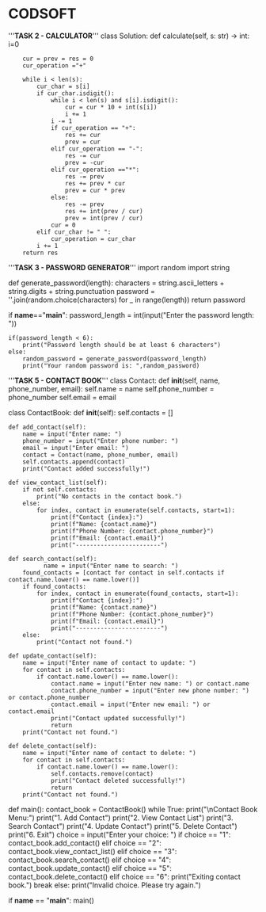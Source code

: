 # CODSOFT
'''__________________TASK 2 - CALCULATOR__________________'''
class Solution:
    def calculate(self, s: str) -> int:
        i=0
        
        cur = prev = res = 0
        cur_operation ="+"

        while i < len(s):
            cur_char = s[i]
            if cur_char.isdigit():
                while i < len(s) and s[i].isdigit():
                    cur = cur * 10 + int(s[i])
                    i += 1
                i -= 1
                if cur_operation == "+":
                    res += cur
                    prev = cur
                elif cur_operation == "-":
                    res -= cur 
                    prev = -cur
                elif cur_operation =="*":
                    res -= prev
                    res += prev * cur
                    prev = cur * prev
                else:
                    res -= prev
                    res += int(prev / cur)
                    prev = int(prev / cur)
                cur = 0
            elif cur_char != " ":
                cur_operation = cur_char
            i += 1
        return res  

        

'''________________TASK 3 - PASSWORD GENERATOR________________'''
import random
import string

def generate_password(length):
    characters = string.ascii_letters + string.digits + string.punctuation
    password = ''.join(random.choice(characters) for _ in range(length))
    return password

if __name__=="__main__":
    password_length = int(input("Enter the password length: "))
    
    if(password_length < 6):
        print("Password length should be at least 6 characters")
    else:
        random_password = generate_password(password_length)
        print("Your random password is: ",random_password)

'''__________________TASK 5 - CONTACT BOOK__________________'''
  class Contact:
    def __init__(self, name, phone_number, email):
        self.name = name
        self.phone_number = phone_number
        self.email = email

class ContactBook:
    def __init__(self):
        self.contacts = []

    def add_contact(self):
        name = input("Enter name: ")
        phone_number = input("Enter phone number: ")
        email = input("Enter email: ")
        contact = Contact(name, phone_number, email)
        self.contacts.append(contact)
        print("Contact added successfully!")

    def view_contact_list(self):
        if not self.contacts:
            print("No contacts in the contact book.")
        else:
            for index, contact in enumerate(self.contacts, start=1):
                print(f"Contact {index}:")
                print(f"Name: {contact.name}")
                print(f"Phone Number: {contact.phone_number}")
                print(f"Email: {contact.email}")
                print("------------------------")

    def search_contact(self):
              name = input("Enter name to search: ")
        found_contacts = [contact for contact in self.contacts if contact.name.lower() == name.lower()]
        if found_contacts:
            for index, contact in enumerate(found_contacts, start=1):
                print(f"Contact {index}:")
                print(f"Name: {contact.name}")
                print(f"Phone Number: {contact.phone_number}")
                print(f"Email: {contact.email}")
                print("------------------------")
        else:
            print("Contact not found.")

    def update_contact(self):
        name = input("Enter name of contact to update: ")
        for contact in self.contacts:
            if contact.name.lower() == name.lower():
                contact.name = input("Enter new name: ") or contact.name
                contact.phone_number = input("Enter new phone number: ") or contact.phone_number
                contact.email = input("Enter new email: ") or contact.email
                print("Contact updated successfully!")
                return
        print("Contact not found.")

    def delete_contact(self):
        name = input("Enter name of contact to delete: ")
        for contact in self.contacts:
            if contact.name.lower() == name.lower():
                self.contacts.remove(contact)
                print("Contact deleted successfully!")
                return
        print("Contact not found.")

def main():
    contact_book = ContactBook()
    while True:
        print("\nContact Book Menu:")
        print("1. Add Contact")
        print("2. View Contact List")
        print("3. Search Contact")
        print("4. Update Contact")
        print("5. Delete Contact")
        print("6. Exit")
        choice = input("Enter your choice: ")
        if choice == "1":
            contact_book.add_contact()
        elif choice == "2":
            contact_book.view_contact_list()
        elif choice == "3":
            contact_book.search_contact()
        elif choice == "4":
            contact_book.update_contact()
        elif choice == "5":
            contact_book.delete_contact()
        elif choice == "6":
            print("Exiting contact book.")
            break
        else:
            print("Invalid choice. Please try again.")

if __name__ == "__main__":
    main()
